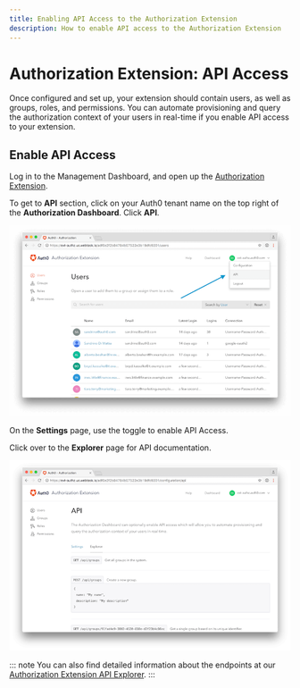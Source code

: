 ```yaml
---
title: Enabling API Access to the Authorization Extension
description: How to enable API access to the Authorization Extension
---
```

# Authorization Extension: API Access

Once configured and set up, your extension should contain users, as well as groups, roles, and permissions. You can automate provisioning and query the authorization context of your users in real-time if you enable API access to your extension.

## Enable API Access

Log in to the Management Dashboard, and open up the [Authorization Extension](${manage_url}/#/extensions).

To get to **API** section, click on your Auth0 tenant name on the top right of the **Authorization Dashboard**. Click **API**.

![Click API](/media/articles/extensions/authorization/click-api.png)

On the **Settings** page, use the toggle to enable API Access. 







Click over to the **Explorer** page for API documentation.

![Explorer](/media/articles/extensions/authorization/api-explorer.png)

::: note
You can also find detailed information about the endpoints at our [Authorization Extension API Explorer](/api/authorization-extension).
:::